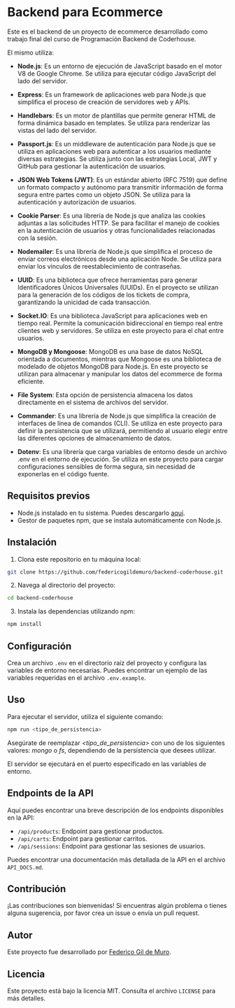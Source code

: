 # Backend para Ecommerce

Este es el backend de un proyecto de ecommerce desarrollado como trabajo final del curso de Programación Backend de Coderhouse.

El mismo utiliza:

- **Node.js**: Es un entorno de ejecución de JavaScript basado en el motor V8 de Google Chrome. Se utiliza para ejecutar código JavaScript del lado del servidor.

- **Express**: Es un framework de aplicaciones web para Node.js que simplifica el proceso de creación de servidores web y APIs.

- **Handlebars**: Es un motor de plantillas que permite generar HTML de forma dinámica basado en templates. Se utiliza para renderizar las vistas del lado del servidor.

- **Passport.js**: Es un middleware de autenticación para Node.js que se utiliza en aplicaciones web para autenticar a los usuarios mediante diversas estrategias. Se utiliza junto con las estrategias Local, JWT y GitHub para gestionar la autenticación de usuarios.

- **JSON Web Tokens (JWT)**: Es un estándar abierto (RFC 7519) que define un formato compacto y autónomo para transmitir información de forma segura entre partes como un objeto JSON. Se utiliza para la autenticación y autorización de usuarios.

- **Cookie Parser**: Es una librería de Node.js que analiza las cookies adjuntas a las solicitudes HTTP. Se para facilitar el manejo de cookies en la autenticación de usuarios y otras funcionalidades relacionadas con la sesión.

- **Nodemailer**: Es una librería de Node.js que simplifica el proceso de enviar correos electrónicos desde una aplicación Node. Se utiliza para enviar los vínculos de reestablecimiento de contraseñas.

- **UUID**: Es una biblioteca que ofrece herramientas para generar Identificadores Únicos Universales (UUIDs). En el proyecto se utilizan para la generación de los códigos de los tickets de compra, garantizando la unicidad de cada transacción.

- **Socket.IO**: Es una biblioteca JavaScript para aplicaciones web en tiempo real. Permite la comunicación bidireccional en tiempo real entre clientes web y servidores. Se utiliza en este proyecto para el chat entre usuarios.

- **MongoDB y Mongoose**: MongoDB es una base de datos NoSQL orientada a documentos, mientras que Mongoose es una biblioteca de modelado de objetos MongoDB para Node.js. En este proyecto se utilizan para almacenar y manipular los datos del ecommerce de forma eficiente.

- **File System**: Esta opción de persistencia almacena los datos directamente en el sistema de archivos del servidor.

- **Commander**: Es una librería de Node.js que simplifica la creación de interfaces de línea de comandos (CLI). Se utiliza en este proyecto para definir la persistencia que se utilizará, permitiendo al usuario elegir entre las diferentes opciones de almacenamiento de datos.

- **Dotenv**: Es una librería que carga variables de entorno desde un archivo .env en el entorno de ejecución. Se utiliza en este proyecto para cargar configuraciones sensibles de forma segura, sin necesidad de exponerlas en el código fuente.

## Requisitos previos

- Node.js instalado en tu sistema. Puedes descargarlo [aquí](https://nodejs.org/).
- Gestor de paquetes npm, que se instala automáticamente con Node.js.

## Instalación

1. Clona este repositorio en tu máquina local:

```bash
git clone https://github.com/federicogildemuro/backend-coderhouse.git
```

2. Navega al directorio del proyecto:

```bash
cd backend-coderhouse
```

3. Instala las dependencias utilizando npm:

```bash
npm install
```

## Configuración

Crea un archivo `.env` en el directorio raíz del proyecto y configura las variables de entorno necesarias. Puedes encontrar un ejemplo de las variables requeridas en el archivo `.env.example`.

## Uso

Para ejecutar el servidor, utiliza el siguiente comando:

```bash
npm run <tipo_de_persistencia>
```

Asegúrate de reemplazar _<tipo_de_persistencia>_ con uno de los siguientes valores: _mongo_ o _fs_, dependiendo de la persistencia que desees utilizar.

El servidor se ejecutará en el puerto especificado en las variables de entorno.

## Endpoints de la API

Aquí puedes encontrar una breve descripción de los endpoints disponibles en la API:

- `/api/products`: Endpoint para gestionar productos.
- `/api/carts`: Endpoint para gestionar carritos.
- `/api/sessions`: Endpoint para gestionar las sesiones de usuarios.

Puedes encontrar una documentación más detallada de la API en el archivo `API_DOCS.md`.

## Contribución

¡Las contribuciones son bienvenidas! Si encuentras algún problema o tienes alguna sugerencia, por favor crea un issue o envía un pull request.

## Autor

Este proyecto fue desarrollado por [Federico Gil de Muro](https://github.com/federicogildemuro).

## Licencia

Este proyecto está bajo la licencia MIT. Consulta el archivo `LICENSE` para más detalles.
